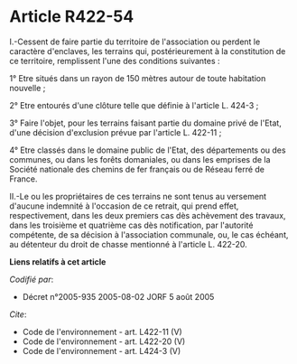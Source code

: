 # Article R422-54

I.-Cessent de faire partie du territoire de l'association ou perdent le caractère d'enclaves, les terrains qui,
postérieurement à la constitution de ce territoire, remplissent l'une des conditions suivantes : 

1° Etre situés dans un rayon de 150 mètres autour de toute habitation nouvelle ; 

2° Etre entourés d'une clôture telle que définie à l'article L. 424-3 ; 

3° Faire l'objet, pour les terrains faisant partie du domaine privé de l'Etat, d'une décision d'exclusion prévue par
l'article L. 422-11 ; 

4° Etre classés dans le domaine public de l'Etat, des départements ou des communes, ou dans les forêts domaniales, ou dans
les emprises de la Société nationale des chemins de fer français ou de Réseau ferré de France. 

II.-Le ou les propriétaires de ces terrains ne sont tenus au versement d'aucune indemnité à l'occasion de ce retrait, qui
prend effet, respectivement, dans les deux premiers cas dès achèvement des travaux, dans les troisième et quatrième cas dès
notification, par l'autorité compétente, de sa décision à l'association communale, ou, le cas échéant, au détenteur du droit
de chasse mentionné à l'article L. 422-20.

**Liens relatifs à cet article**

_Codifié par_:

  - Décret n°2005-935 2005-08-02 JORF 5 août 2005

_Cite_:

  - Code de l'environnement - art. L422-11 (V)
  - Code de l'environnement - art. L422-20 (V)
  - Code de l'environnement - art. L424-3 (V)
